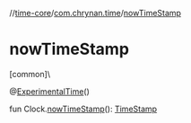 //[time-core](../../index.md)/[com.chrynan.time](index.md)/[nowTimeStamp](now-time-stamp.md)

# nowTimeStamp

[common]\

@[ExperimentalTime](https://kotlinlang.org/api/latest/jvm/stdlib/kotlin.time/-experimental-time/index.html)()

fun Clock.[nowTimeStamp](now-time-stamp.md)(): [TimeStamp](-time-stamp/index.md)
